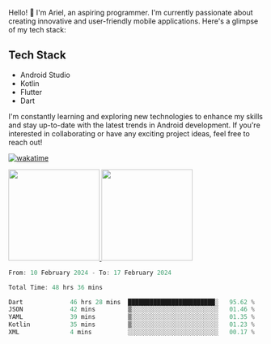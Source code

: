 Hello! 👋 I'm Ariel, an aspiring programmer. I'm currently passionate about creating innovative and user-friendly mobile applications. Here's a glimpse of my tech stack:

## Tech Stack

- Android Studio
- Kotlin
- Flutter
- Dart

I'm constantly learning and exploring new technologies to enhance my skills and stay up-to-date with the latest trends in Android development. If you're interested in collaborating or have any exciting project ideas, feel free to reach out!

[![wakatime](https://wakatime.com/badge/user/3a9424b2-a7e9-45b1-b004-c0da731ae6d1.svg)](https://wakatime.com/@3a9424b2-a7e9-45b1-b004-c0da731ae6d1)

<p align="left">
<a href="https://github.com/MattRiel">
  <img height="180em" src="https://github-readme-stats-eight-theta.vercel.app/api?username=MattRiel&show_icons=true&theme=dark&include_all_commits=true&count_private=true"/>
  <img height="180em" src="https://github-readme-stats-eight-theta.vercel.app/api/top-langs/?username=MattRiel&layout=compact&langs_count=8&theme=dark"/>
</a>
</p>

<!-- <img width="63.5%" src="https://github-readme-stats.vercel.app/api/wakatime?username=arielmatius&layuout=compact&theme=nightowl&v=2&hide_border=true" alt="Wakatime Stats" /> -->


<!--START_SECTION:waka-->

```dart
From: 10 February 2024 - To: 17 February 2024

Total Time: 48 hrs 36 mins

Dart             46 hrs 28 mins  ████████████████████████░   95.62 %
JSON             42 mins         ▒░░░░░░░░░░░░░░░░░░░░░░░░   01.46 %
YAML             39 mins         ▒░░░░░░░░░░░░░░░░░░░░░░░░   01.35 %
Kotlin           35 mins         ▒░░░░░░░░░░░░░░░░░░░░░░░░   01.23 %
XML              4 mins          ░░░░░░░░░░░░░░░░░░░░░░░░░   00.17 %
```

<!--END_SECTION:waka-->
